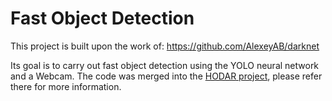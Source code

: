 # Fast Object Detection

This project is built upon the work of: https://github.com/AlexeyAB/darknet

Its goal is to carry out fast object detection using the YOLO neural network and a Webcam. The code was merged into the [HODAR project](https://github.com/diviramon/HODAR), please refer there for more information.
